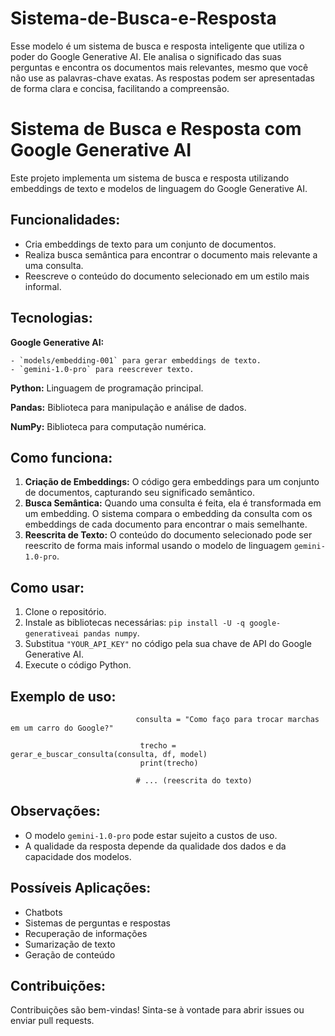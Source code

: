 # Sistema-de-Busca-e-Resposta
Esse modelo é um sistema de busca e resposta inteligente que utiliza o poder do Google Generative AI. Ele analisa o significado das suas perguntas e encontra os documentos mais relevantes, mesmo que você não use as palavras-chave exatas. As respostas podem ser apresentadas de forma clara e concisa, facilitando a compreensão.


# Sistema de Busca e Resposta com Google Generative AI

Este projeto implementa um sistema de busca e resposta utilizando embeddings de texto e modelos de linguagem do Google Generative AI.

## Funcionalidades:
- Cria embeddings de texto para um conjunto de documentos.
- Realiza busca semântica para encontrar o documento mais relevante a uma consulta.
- Reescreve o conteúdo do documento selecionado em um estilo mais informal.

## Tecnologias:
**Google Generative AI:** 

    - `models/embedding-001` para gerar embeddings de texto.
    - `gemini-1.0-pro` para reescrever texto.

**Python:** Linguagem de programação principal.

**Pandas:** Biblioteca para manipulação e análise de dados.

**NumPy:** Biblioteca para computação numérica.

## Como funciona:

1. **Criação de Embeddings:** O código gera embeddings para um conjunto de documentos, capturando seu significado semântico.
2. **Busca Semântica:** Quando uma consulta é feita, ela é transformada em um embedding. O sistema compara o embedding da consulta com os embeddings de cada documento para encontrar o mais semelhante.
3. **Reescrita de Texto:** O conteúdo do documento selecionado pode ser reescrito de forma mais informal usando o modelo de linguagem `gemini-1.0-pro`.

## Como usar:

1. Clone o repositório.
2. Instale as bibliotecas necessárias: `pip install -U -q google-generativeai pandas numpy`.
3. Substitua `"YOUR_API_KEY"` no código pela sua chave de API do Google Generative AI.
4. Execute o código Python.


## Exemplo de uso:

                                consulta = "Como faço para trocar marchas em um carro do Google?"

                                 trecho = gerar_e_buscar_consulta(consulta, df, model)
                                 print(trecho)

                                # ... (reescrita do texto)



## Observações:

- O modelo `gemini-1.0-pro` pode estar sujeito a custos de uso.
- A qualidade da resposta depende da qualidade dos dados e da capacidade dos modelos.

## Possíveis Aplicações:

- Chatbots
- Sistemas de perguntas e respostas
- Recuperação de informações
- Sumarização de texto
- Geração de conteúdo


## Contribuições:

Contribuições são bem-vindas! Sinta-se à vontade para abrir issues ou enviar pull requests.
